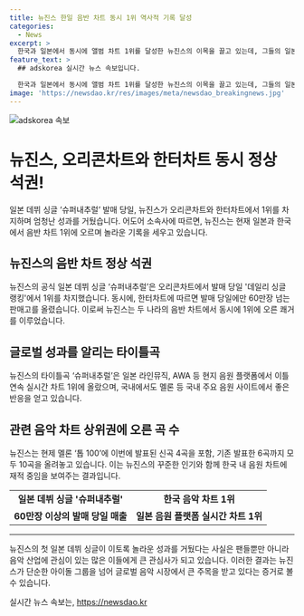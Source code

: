 ```yaml
---
title: 뉴진스 한일 음반 차트 동시 1위 역사적 기록 달성
categories:
  - News
excerpt: >
  한국과 일본에서 동시에 앨범 차트 1위를 달성한 뉴진스의 이목을 끌고 있는데, 그들의 일본 데뷔 싱글 슈퍼내추럴은 발매 당일 60만 장 이상을 판매하여 오리콘 차트와 한터차트를 석권했다. 이로써 국내와 국외 음반 차트에서 1위를 차지하며 높은 화제를 모았는데, 이는 일본 라인뮤직, AWA 등 현지 음원 플랫폼에서도 타이틀곡 슈퍼내추럴이 1위를 차지하며 인기를 입증했다. 뉴진스는 일본 발표 싱글이 국내 음원 차트 상위권에 오르는 특별한 성과를 달성했는데, 현재 멜론 톱 100에 10곡을 올려놓고 있는 등 그들의 활약이 이어지고 있다.
feature_text: >
  ## adskorea 실시간 뉴스 속보입니다.

  한국과 일본에서 동시에 앨범 차트 1위를 달성한 뉴진스의 이목을 끌고 있는데, 그들의 일본 데뷔 싱글 슈퍼내추럴은 발매 당일 60만 장 이상을 판매하여 오리콘 차트와 한터차트를 석권했다. 이로써 국내와 국외 음반 차트에서 1위를 차지하며 높은 화제를 모았는데, 이는 일본 라인뮤직, AWA 등 현지 음원 플랫폼에서도 타이틀곡 슈퍼내추럴이 1위를 차지하며 인기를 입증했다. 뉴진스는 일본 발표 싱글이 국내 음원 차트 상위권에 오르는 특별한 성과를 달성했는데, 현재 멜론 톱 100에 10곡을 올려놓고 있는 등 그들의 활약이 이어지고 있다.
image: 'https://newsdao.kr/res/images/meta/newsdao_breakingnews.jpg'
---
```


<p><img src="https://newsdao.kr/res/images/meta/newsdao_breakingnews.jpg" alt="adskorea 속보" /></p>

<h1>뉴진스, 오리콘차트와 한터차트 동시 정상 석권!</h1>

<p data-ke-size="size16">일본 데뷔 싱글 ‘슈퍼내추럴’ 발매 당일, 뉴진스가 오리콘차트와 한터차트에서 1위를 차지하며 엄청난 성과를 거뒀습니다. 어도어 소속사에 따르면, 뉴진스는 현재 일본과 한국에서 음반 차트 1위에 오르며 놀라운 기록을 세우고 있습니다.</p>

<h2 data-ke-size="size24">뉴진스의 음반 차트 정상 석권</h2>

<p data-ke-size="size16">뉴진스의 공식 일본 데뷔 싱글 ‘슈퍼내추럴’은 오리콘차트에서 발매 당일 '데일리 싱글 랭킹'에서 1위를 차지했습니다. 동시에, 한터차트에 따르면 발매 당일에만 60만장 넘는 판매고를 올렸습니다. 이로써 뉴진스는 두 나라의 음반 차트에서 동시에 1위에 오른 쾌거를 이루었습니다.</p>

<h2 data-ke-size="size24">글로벌 성과를 알리는 타이틀곡</h2>

<p data-ke-size="size16">뉴진스의 타이틀곡 ‘슈퍼내추럴’은 일본 라인뮤직, AWA 등 현지 음원 플랫폼에서 이틀 연속 실시간 차트 1위에 올랐으며, 국내에서도 멜론 등 국내 주요 음원 사이트에서 좋은 반응을 얻고 있습니다.</p>

<h2 data-ke-size="size24">관련 음악 차트 상위권에 오른 곡 수</h2>

<p data-ke-size="size16">뉴진스는 현제 멜론 ‘톱 100’에 이번에 발표된 신곡 4곡을 포함, 기존 발표한 6곡까지 모두 10곡을 올려놓고 있습니다. 이는 뉴진스의 꾸준한 인기와 함께 한국 내 음원 차트에 재적 중임을 보여주는 결과입니다.</p>

<table>
    <tr>
        <td style="text-align: center; height: 17px;"><b>일본 데뷔 싱글 '슈퍼내추럴'</b></td>
        <td style="text-align: center; height: 17px;"><b>한국 음악 차트 1위</b></td>
    </tr>
    <tr>
        <td style="text-align: center; height: 17px;"><b>60만장 이상의 발매 당일 매출</b></td>
        <td style="text-align: center; height: 17px;"><b>일본 음원 플랫폼 실시간 차트 1위</b></td>
    </tr>
</table>

<hr>

<p data-ke-size="size16">뉴진스의 첫 일본 데뷔 싱글이 이토록 놀라운 성과를 거뒀다는 사실은 팬들뿐만 아니라 음악 산업에 관심이 있는 많은 이들에게 큰 관심사가 되고 있습니다. 이러한 결과는 뉴진스가 단순한 아이돌 그룹을 넘어 글로벌 음악 시장에서 큰 주목을 받고 있다는 증거로 볼 수 있습니다.</p>
실시간 뉴스 속보는, <a href="https://newsdao.kr" rel="dofollow">https://newsdao.kr</a>


